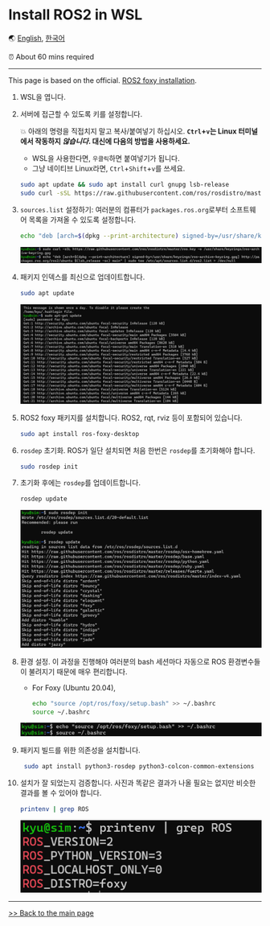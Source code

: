 # Install ROS2 in WSL

🌏 [English](ROS_in_WSL.md), [한국어](ROS_in_WSL.kr.md)

⏰ About 60 mins required

---

This page is based on the official. [ROS2 foxy installation](https://docs.ros.org/en/foxy/index.html).

1. WSL을 엽니다.

2. 서버에 접근할 수 있도록 키를 설정합니다.

    💥 아래의 명령을 직접치지 말고 복사/붙여넣기 하십시오. **`Ctrl`+`v`는 Linux 터미널에서 작동하지 *않습니다*. 대신에 다음의 방법을 사용하세요.**

    - WSL을 사용한다면, `우클릭`하면 붙여넣기가 됩니다.
    - 그냥 네이티브 Linux라면, `Ctrl`+`Shift`+`v`를 쓰세요.

    ```bash
    sudo apt update && sudo apt install curl gnupg lsb-release
    sudo curl -sSL https://raw.githubusercontent.com/ros/rosdistro/master/ros.key -o /usr/share/keyrings/ros-archive-keyring.gpg
    ```

3. `sources.list` 설정하기: 여러분의 컴퓨터가 `packages.ros.org`로부터 소프트웨어 목록을 가져올 수 있도록 설정합니다.



    ```bash
    echo "deb [arch=$(dpkg --print-architecture) signed-by=/usr/share/keyrings/ros-archive-keyring.gpg] http://packages.ros.org/ros2/ubuntu $(lsb_release -sc) main" | sudo tee /etc/apt/sources.list.d/ros2.list > /dev/null
    ```


    ![ros](/img/ros/image10.PNG)

4. 패키지 인덱스를 최신으로 업데이트합니다.

    ```bash
    sudo apt update
    ```

    ![ros](/img/ros/image1.PNG)

5. ROS2 foxy 패키지를 설치합니다. ROS2, rqt, rviz 등이 포함되어 있습니다.

    ```bash
    sudo apt install ros-foxy-desktop
    ```

6. `rosdep` 초기화. ROS가 일단 설치되면 처음 한번은 `rosdep`를 초기화해야 합니다.

    ```bash
    sudo rosdep init
    ```

7. 초기화 후에는 `rosdep`를 업데이트합니다.

    ```bash
    rosdep update
    ```

    ![rosdep](/img/ros/image9.PNG)

8. 환경 설정. 이 과정을 진행해야 여러분의 bash 세션마다 자동으로 ROS 환경변수들이 불려지기 때문에 매우 편리합니다.

    - For Foxy (Ubuntu 20.04),
        ```bash
        echo "source /opt/ros/foxy/setup.bash" >> ~/.bashrc
        source ~/.bashrc
        ```

    ![source](/img/ros/image8.PNG)

9. 패키지 빌드를 위한 의존성을 설치합니다.

    ```bash
     sudo apt install python3-rosdep python3-colcon-common-extensions
    ```

10. 설치가 잘 되었는지 검증합니다. 사진과 똑같은 결과가 나올 필요는 없지만 비슷한 결과를 볼 수 있어야 합니다.

    ```bash
    printenv | grep ROS
    ```

    ![check ros](/img/ros/image7.png)

---

[>> Back to the main page](/README.md)

